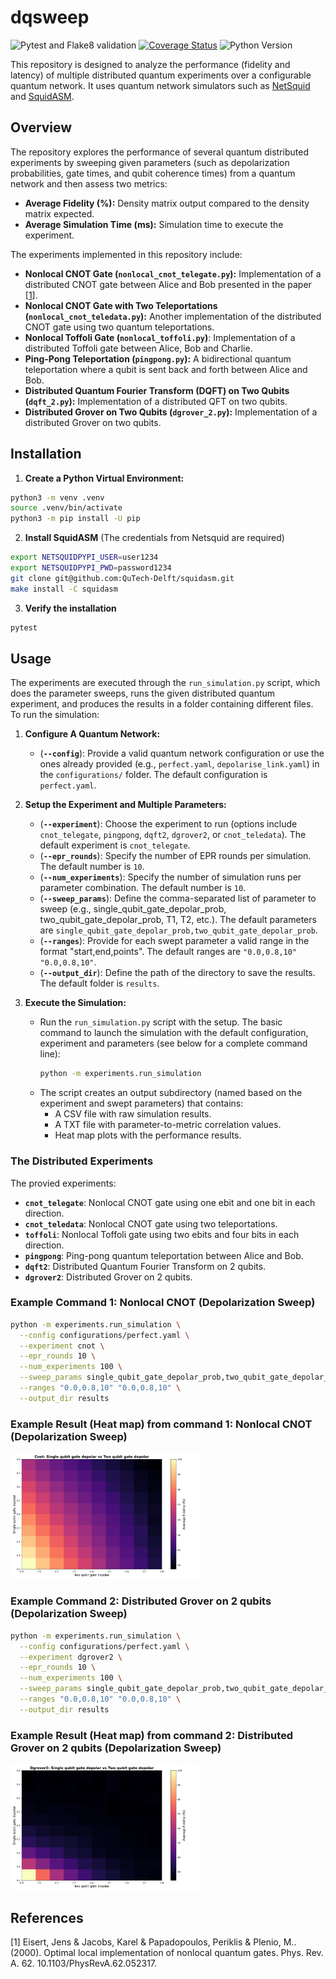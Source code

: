 # dqsweep

![Pytest and Flake8 validation](https://github.com/Quang00/DQC/actions/workflows/python-app.yml/badge.svg)
[![Coverage Status](https://img.shields.io/coveralls/Quang00/dqsweep.svg?logo=Coveralls)](https://coveralls.io/r/Quang00/dqsweep)
![Python Version](https://img.shields.io/badge/python-3.10%20%7C%203.11-ffdd54?logo=python&logoColor=ffdd54)

This repository is designed to analyze the performance (fidelity and latency) of multiple distributed quantum experiments over a configurable quantum network. It uses quantum network simulators such as [NetSquid](https://netsquid.org/) and [SquidASM](https://github.com/QuTech-Delft/squidasm).

## Overview

The repository explores the performance of several quantum distributed experiments by sweeping given parameters (such as depolarization probabilities, gate times, and qubit coherence times) from a quantum network and then assess two metrics:

- **Average Fidelity (%):** Density matrix output compared to the density matrix expected.
- **Average Simulation Time (ms):** Simulation time to execute the experiment.

The experiments implemented in this repository include:

- **Nonlocal CNOT Gate (`nonlocal_cnot_telegate.py`):** Implementation of a distributed CNOT gate between Alice and Bob presented in the paper [[1]](#1).
- **Nonlocal CNOT Gate with Two Teleportations (`nonlocal_cnot_teledata.py`):** Another implementation of the distributed CNOT gate using two quantum teleportations.
- **Nonlocal Toffoli Gate (`nonlocal_toffoli.py`)**: Implementation of a distributed Toffoli gate between Alice, Bob and Charlie.
- **Ping-Pong Teleportation (`pingpong.py`):** A bidirectional quantum teleportation where a qubit is sent back and forth between Alice and Bob.
- **Distributed Quantum Fourier Transform (DQFT) on Two Qubits (`dqft_2.py`):** Implementation of a distributed QFT on two qubits.
- **Distributed Grover on Two Qubits (`dgrover_2.py`):** Implementation of a distributed Grover on two qubits.

## Installation

1. **Create a Python Virtual Environment:**

```bash
python3 -m venv .venv
source .venv/bin/activate
python3 -m pip install -U pip
```

2. **Install SquidASM** (The credentials from Netsquid are required)

```bash
export NETSQUIDPYPI_USER=user1234
export NETSQUIDPYPI_PWD=password1234
git clone git@github.com:QuTech-Delft/squidasm.git
make install -C squidasm
```

3. **Verify the installation**

```bash
pytest
```

## Usage

The experiments are executed through the `run_simulation.py` script, which does the parameter sweeps, runs the given distributed quantum experiment, and produces the results in a folder containing different files. To run the simulation:

1. **Configure A Quantum Network:**

   - (**`--config`**): Provide a valid quantum network configuration or use the ones already provided (e.g., `perfect.yaml`, `depolarise_link.yaml`) in the `configurations/` folder. The default configuration is `perfect.yaml`.

2. **Setup the Experiment and Multiple Parameters:**

   - (**`--experiment`**): Choose the experiment to run (options include `cnot_telegate`, `pingpong`, `dqft2`, `dgrover2`, or `cnot_teledata`). The default experiment is `cnot_telegate`.
   - (**`--epr_rounds`**): Specify the number of EPR rounds per simulation. The default number is `10`.
   - (**`--num_experiments`**): Specify the number of simulation runs per parameter combination. The default number is `10`.
   - (**`--sweep_params`**): Define the comma-separated list of parameter to sweep (e.g., single_qubit_gate_depolar_prob, two_qubit_gate_depolar_prob, T1, T2, etc.). The default parameters are `single_qubit_gate_depolar_prob,two_qubit_gate_depolar_prob`.
   - (**`--ranges`**): Provide for each swept parameter a valid range in the format "start,end,points". The default ranges are `"0.0,0.8,10" "0.0,0.8,10"`.
   - (**`--output_dir`**): Define the path of the directory to save the results. The default folder is `results`.

3. **Execute the Simulation:**

   - Run the `run_simulation.py` script with the setup. The basic command to launch the simulation with the default configuration, experiment and parameters (see below for a complete command line):
     ```bash
     python -m experiments.run_simulation
     ```
   - The script creates an output subdirectory (named based on the experiment and swept parameters) that contains:
     - A CSV file with raw simulation results.
     - A TXT file with parameter-to-metric correlation values.
     - Heat map plots with the performance results.

### The Distributed Experiments

The provied experiments:

- **`cnot_telegate`**: Nonlocal CNOT gate using one ebit and one bit in each direction.
- **`cnot_teledata`**: Nonlocal CNOT gate using two teleportations.
- **`toffoli`**: Nonlocal Toffoli gate using two ebits and four bits in each direction.
- **`pingpong`**: Ping-pong quantum teleportation between Alice and Bob.
- **`dqft2`**: Distributed Quantum Fourier Transform on 2 qubits.
- **`dgrover2`**: Distributed Grover on 2 qubits.

### Example Command 1: Nonlocal CNOT (Depolarization Sweep)

```bash
python -m experiments.run_simulation \
  --config configurations/perfect.yaml \
  --experiment cnot \
  --epr_rounds 10 \
  --num_experiments 100 \
  --sweep_params single_qubit_gate_depolar_prob,two_qubit_gate_depolar_prob \
  --ranges "0.0,0.8,10" "0.0,0.8,10" \
  --output_dir results
```

### Example Result (Heat map) from command 1: Nonlocal CNOT (Depolarization Sweep)

<img src=docs/cnot_heat_fidelity.png width="60%" height="60%">

### Example Command 2: Distributed Grover on 2 qubits (Depolarization Sweep)

```bash
python -m experiments.run_simulation \
  --config configurations/perfect.yaml \
  --experiment dgrover2 \
  --epr_rounds 10 \
  --num_experiments 100 \
  --sweep_params single_qubit_gate_depolar_prob,two_qubit_gate_depolar_prob \
  --ranges "0.0,0.8,10" "0.0,0.8,10" \
  --output_dir results
```

### Example Result (Heat map) from command 2: Distributed Grover on 2 qubits (Depolarization Sweep)

<img src=docs/dgrover2_heat_fidelity.png width="60%" height="60%">

## References

<a id="1">[1]</a>
Eisert, Jens & Jacobs, Karel & Papadopoulos, Periklis & Plenio, M.. (2000). Optimal local implementation of nonlocal quantum gates. Phys. Rev. A. 62. 10.1103/PhysRevA.62.052317.

